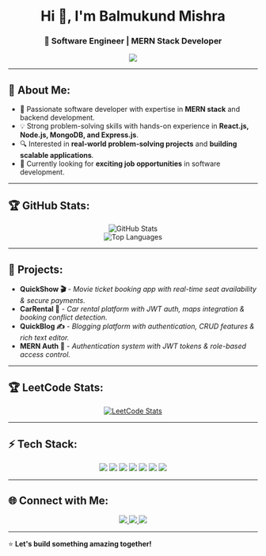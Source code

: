 <h1 align="center">Hi 👋, I'm Balmukund Mishra</h1>
<h3 align="center">🚀 Software Engineer | MERN Stack Developer</h3>

<p align="center">
  <img src="https://readme-typing-svg.herokuapp.com?font=Fira+Code&pause=1000&color=00FF00&center=true&vCenter=true&width=435&lines=Passionate+Developer;MERN+Stack+%7C+C%2B%2B+%7C+Python;Building+Scalable+Solutions;Always+Learning+New+Techs!">
</p>

---

## 🔹 About Me:
- 🚀 Passionate software developer with expertise in **MERN stack** and backend development.
- 💡 Strong problem-solving skills with hands-on experience in **React.js, Node.js, MongoDB, and Express.js**.
- 🔍 Interested in **real-world problem-solving projects** and **building scalable applications**.
- 🎯 Currently looking for **exciting job opportunities** in software development.

---

## 🏆 GitHub Stats:
<p align="center">
  <img src="https://github-readme-stats.vercel.app/api?username=balmukund18&show_icons=true&theme=tokyonight&hide_border=true" alt="GitHub Stats" />
  <br>
  <img src="https://github-readme-stats.vercel.app/api/top-langs/?username=balmukund18&layout=compact&theme=tokyonight&hide_border=true" alt="Top Languages" />
</p>

---

## 🚀 Projects:
- **QuickShow 🎬** - *Movie ticket booking app with real-time seat availability & secure payments.*
- **CarRental 🚗** - *Car rental platform with JWT auth, maps integration & booking conflict detection.*
- **QuickBlog ✍️** - *Blogging platform with authentication, CRUD features & rich text editor.*
- **MERN Auth 🔐** - *Authentication system with JWT tokens & role-based access control.*
---

## 🏆 LeetCode Stats:
<p align="center">
  <a href="https://leetcode.com/u/balmukund2018/">
    <img src="https://leetcard.jacoblin.cool/balmukund2018?theme=dark&font=Montserrat&ext=heatmap" alt="LeetCode Stats" />
  </a>
</p>

---

## ⚡ Tech Stack:
<p align="center">
  <img src="https://img.shields.io/badge/JavaScript-F7DF1E?style=for-the-badge&logo=javascript&logoColor=black" />
  <img src="https://img.shields.io/badge/React-61DAFB?style=for-the-badge&logo=react&logoColor=black" />
  <img src="https://img.shields.io/badge/Node.js-339933?style=for-the-badge&logo=node.js&logoColor=white" />
  <img src="https://img.shields.io/badge/Express.js-000000?style=for-the-badge&logo=express&logoColor=white" />
  <img src="https://img.shields.io/badge/MongoDB-47A248?style=for-the-badge&logo=mongodb&logoColor=white" />
  <img src="https://img.shields.io/badge/C++-00599C?style=for-the-badge&logo=c%2B%2B&logoColor=white" />
  <img src="https://img.shields.io/badge/Python-3776AB?style=for-the-badge&logo=python&logoColor=white" />
</p>

---

## 🌐 Connect with Me:
<p align="center">
  <a href="https://www.linkedin.com/in/balmukund-mishra-2148202a1/" target="_blank">
    <img src="https://img.shields.io/badge/LinkedIn-0077B5?style=for-the-badge&logo=linkedin&logoColor=white" />
  </a>
  <a href="mailto:sm1370530@gmail.com">
    <img src="https://img.shields.io/badge/Email-D14836?style=for-the-badge&logo=gmail&logoColor=white" />
  </a>
  <a href="https://github.com/balmukund18">
    <img src="https://img.shields.io/badge/GitHub-181717?style=for-the-badge&logo=github&logoColor=white" />
  </a>
</p>

---

⭐ **Let's build something amazing together!**
